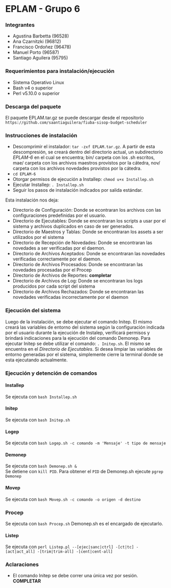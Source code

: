 # EPLAM - Grupo 6

### Integrantes
* Agustina Barbetta (96528)
* Ana Czarnitzki (96812)
* Francisco Ordoñez (96478)
* Manuel Porto (96587)
* Santiago Aguilera (95795)

### Requerimientos para instalación/ejecución
* Sistema Operativo Linux
* Bash v4 o superior
* Perl v5.10.0 o superior

### Descarga del paquete
El paquete EPLAM.tar.gz se puede descargar desde el repositorio `https://github.com/saantiaguilera/fiuba-sisop-budget-scheduler`

### Instrucciones de instalación
* Descomprimir el instalador: `tar -zxf EPLAM.tar.gz`. A partir de esta descompresión, se creará dentro del directorio actual, un subdirectorio *EPLAM-6* en el cual se encuentra; bin/ carpeta con los .sh escritos, mae/ carpeta con los archivos maestros provistos por la cátedra, nov/ carpeta con los archivos novedades provistos por la cátedra.
* `cd EPLAM-6`
* Otorgar permisos de ejecución a Installep: `chmod u+x Installep.sh`
* Ejecutar Installep: `. Installep.sh`
* Seguir los pasos de instalación indicados por salida estándar.

Esta instalación nos deja:
* Directorio de Configuración: Donde se econtraran los archivos con las configuraciones predefinidas por el usuario.
* Directorio de Ejecutables: Donde se encontraran los scripts a usar por el sistema y archivos duplicados en caso de ser generados.
* Directorio de Maestros y Tablas: Donde se encontraran los assets a ser utilizados por el sistema
* Directorio de Recepción de Novedades:  Donde se encontraran las novedades a ser verificadas por el daemon.
* Directorio de Archivos Aceptados: Donde se encontraran las novedades verificadas correctamente por el daemon.
* Directorio de Archivos Procesados: Donde se encontraran las novedades procesadas por el Procep
* Directorio de Archivos de Reportes: **completar**
* Directorio de Archivos de Log: Donde se encontraran los logs producidos por cada script del sistema
* Directorio de Archivos Rechazados: Donde se encontraran las novedades verificadas incorrectamente por el daemon

### Ejecución del sistema
Luego de la instalación, se debe ejecutar el comando Initep. El mismo creará las variables de entorno del sistema según la configuración indicada por el usuario durante la ejecución de Instalep, verificará permisos y brindará indicaciones para la ejecución del comando Demonep.
Para ejecutar Initep se debe utilizar el comando: `. Initep.sh`. El mismo se encuentra en el *Directorio de Ejecutables*.
Si desea limpiar las variables de entorno generadas por el sistema, simplemente cierre la terminal donde se esta ejecutando actualmente.

### Ejecución y detención de comandos
#### Installep
Se ejecuta con `bash Installep.sh`

#### Initep
Se ejecuta con `bash Initep.sh`

#### Logep
Se ejecuta con `bash Logep.sh -c comando -m 'Mensaje' -t tipo de mensaje`

#### Demonep
Se ejecuta con `bash Demonep.sh &`  
Se detiene con `kill PID`. Para obtener el `PID` de Demonep.sh ejecute `pgrep Demonep`

#### Movep
Se ejecuta con `bash Movep.sh -c comando -o origen -d destino`

### Procep
Se ejecuta con `bash Procep.sh`
Demonep.sh es el encargado de ejecutarlo.

#### Listep
Se ejecuta con `perl Listep.pl --[ejec|sanc|ctrl] -[ct|tc] -[act|act_all] -[trim|trim-all] -[cent|cent-all]`

### Aclaraciones
* El comando Initep se debe correr una única vez por sesión.
**COMPLETAR**
